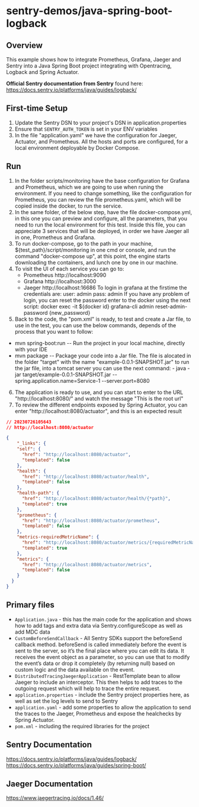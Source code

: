 # sentry-demos/java-spring-boot-logback

## Overview

This example shows how to integrate Prometheus, Grafana, Jaeger and Sentry into a Java Spring Boot project
integrating with Opentracing, Logback and Spring Actuator.

**Official Sentry documentation from Sentry** found here: 
https://docs.sentry.io/platforms/java/guides/logback/

## First-time Setup
1. Update the Sentry DSN to your project's DSN in application.properties
2. Ensure that `SENTRY_AUTH_TOKEN` is set in your ENV variables
3. In the file "application.yaml" we have the configuration for Jaeger, Actuator, and Prometheus. All the hosts and ports are configured, for a local environment deployable by Docker Compose. 

## Run
1. In the folder scripts/monitoring have the base configuration for Grafana and Prometheus, which we are going to use when runing the environment. If you need to change something, like the configuration for Prometheus, you can review the file prometheus.yaml, which will be copied inside the docker, to run the service. 
2. In the same folder, of the below step, have the file docker-compose.yml, in this one you can preview and configure, all the parameters, that you need to run the local environment for this test. Inside this file, you can appreciate 3 services that will be deployed, in order we have Jaeger all in one, Prometheus and Grafana. 
3. To run docker-compose, go to the path in your machine, ${test_path}/script/monitoring in one cmd or console, and run the command "docker-compose up", at this point, the engine starts downloading the containers, and lunch one by one in our machine. 
4. To visit the UI of each service you can go to:
    - Prometheus    http://localhost:9090
    - Grafana       http://localhost:3000
    - Jaeger        http://localhost:16686
    To login in grafana at the firstime the credentials are:
        user: admin
        pass: admin
    If you have any problem of login, you can reset the password enter to the docker using the next script:
        docker exec -it ${docker id}  grafana-cli admin reset-admin-password {new_password}
5. Back to the code, the "pom.xml" is ready, to test and create a Jar file, to use in the test, you can use the below commands, depends of the process that you want to follow:
 - mvn spring-boot:run  -- Run the project in your local machine, directly with your IDE
 - mvn package          -- Package your code into a Jar file. 
    The file is alocated in the folder "target" with the name "example-0.0.1-SNAPSHOT.jar"
    to run the jar file, into a tomcat server you can use the next command:
        - java -jar target/example-0.0.1-SNAPSHOT.jar --spring.application.name=Service-1 --server.port=8080
6. The application is ready to use, and you can start to enter to the URL "http://localhost:8080/" and watch the message "This is the root url"
7. To review the different endpoints exposed by Spring Actuator, you can enter "http://localhost:8080/actuator", and this is an expected result 
```json
// 20230726105643
// http://localhost:8080/actuator

{
    "_links": {
    "self": {
      "href": "http://localhost:8080/actuator",
      "templated": false
    },
    "health": {
      "href": "http://localhost:8080/actuator/health",
      "templated": false
    },
    "health-path": {
      "href": "http://localhost:8080/actuator/health/{*path}",
      "templated": true
    },
    "prometheus": {
      "href": "http://localhost:8080/actuator/prometheus",
      "templated": false
    },
    "metrics-requiredMetricName": {
      "href": "http://localhost:8080/actuator/metrics/{requiredMetricName}",
      "templated": true
    },
    "metrics": {
      "href": "http://localhost:8080/actuator/metrics",
      "templated": false
    }
  }
}
```


## Primary files
* `Application.java` - this has the main code for the application and shows
how to add tags and extra data via Sentry.configureScope as well as add
MDC data
* `CustomBeforeSendCallback` - All Sentry SDKs support the beforeSend callback method. beforeSend is called immediately before the event is sent to the server, so it’s the final place where you can edit its data. It receives the event object as a parameter, so you can use that to modify the event’s data or drop it completely (by returning null) based on custom logic and the data available on the event.
* `DistributedTracingJaegerApplication` - RestTemplate bean to allow Jaeger to include an interceptor. This then helps to add traces to the outgoing request which will help to trace the entire request. 
* `application.properties` - include the Sentry project properties here, as well
as set the log levels to send to Sentry
* `application.yaml` - add some properties to allow the application to send the traces to the Jaeger, Prometheus and expose the healchecks by Spring Actuator.
* `pom.xml` - including the required libraries for the project

## Sentry Documentation
https://docs.sentry.io/platforms/java/guides/logback/
https://docs.sentry.io/platforms/java/guides/spring-boot/

## Jaeger Documentation
https://www.jaegertracing.io/docs/1.46/


